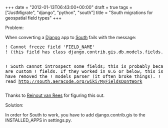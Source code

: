 +++
date = "2012-01-13T06:43:00+00:00"
draft = true
tags = ["JustMigrate", "django", "python", "south"]
title = "South migrations for geospatial field types"
+++
<p>Problem:</p>
<p>When converting a <a href="http://django.org">Django</a> app to <a href="http://south.aeracode.org/docs/">South</a> fails with the message:</p>
<div class="CodeRay">
<div class="code">
<pre>! Cannot freeze field 'FIELD_NAME'
! (this field has class django.contrib.gis.db.models.fields.PointField)

! South cannot introspect some fields; this is probably because they are custom
! fields. If they worked in 0.6 or below, this is because we have removed the
! models parser (it often broke things).
! To fix this, read <a href="http://south.aeracode.org/wiki/MyFieldsDontWork">http://south.aeracode.org/wiki/MyFieldsDontWork</a></pre>
</div>
</div>
<p>Thanks to <a href="http://reinout.vanrees.org/weblog/2011/05/12/django-south-geom-fields.html">Reinout van Rees</a> for figuring this out.</p>
<p>Solution:</p>
<p>In order for South to work, you have to add django.contrib.gis to the INSTALLED_APPS in settings.py.</p>